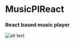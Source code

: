 # MusicPlReact

### React based music player

![alt text]([http://url/to/img.png](https://flea-market-v1.s3.amazonaws.com/Screen+Shot+2022-08-21+at+12.21.01+AM.png))
